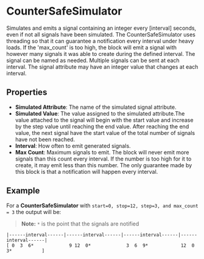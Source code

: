 CounterSafeSimulator
====================
Simulates and emits a signal containing an integer every [interval] seconds, even if not all signals have been simulated. The CounterSafeSimulator uses threading so that it can guarantee a notification every interval under heavy loads. If the 'max_count' is too high, the block will emit a signal with however many signals it was able to create during the defined interval. The signal can be named as needed. Multiple signals can be sent at each interval. The signal attribute may have an integer value that changes at each interval.

Properties
---
- **Simulated Attribute**: The name of the simulated signal attribute.
- **Simulated Value**: The value assigned to the simulated attribute.The value attached to the signal will begin with the start value and increase by the step value until reaching the end value. After reaching the end value, the next signal have the start value of the total number of signals have not been reached.
- **Interval**: How often to emit generated signals.
- **Max Count**: Maximum signals to emit. The block will never emit more signals than this count every interval. If the number is too high for it to create, it may emit less than this number. The only guarantee made by this block is that a notification will happen every interval.

Example
---
For a **CounterSafeSimulator** with `start=0, stop=12, step=3, and max_count = 3`
the output will be:
> **Note:** `*` is the point that the signals are notified
 ```
|------interval------|------interval------|------interval------|------interval------|
[ 0  3  6*             9 12  0*             3  6  9*            12  0  3*           ]
```